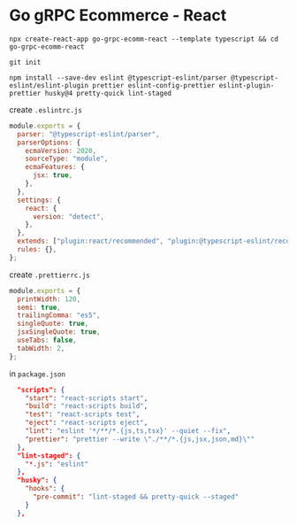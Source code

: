 # Go gRPC Ecommerce - React

`npx create-react-app go-grpc-ecomm-react --template typescript && cd go-grpc-ecomm-react`

`git init`

`npm install --save-dev eslint @typescript-eslint/parser @typescript-eslint/eslint-plugin prettier eslint-config-prettier eslint-plugin-prettier husky@4 pretty-quick lint-staged`

create `.eslintrc.js`

```js
module.exports = {
  parser: "@typescript-eslint/parser",
  parserOptions: {
    ecmaVersion: 2020,
    sourceType: "module",
    ecmaFeatures: {
      jsx: true,
    },
  },
  settings: {
    react: {
      version: "detect",
    },
  },
  extends: ["plugin:react/recommended", "plugin:@typescript-eslint/recommended", "plugin:prettier/recommended"],
  rules: {},
};
```

create `.prettierrc.js`

```js
module.exports = {
  printWidth: 120,
  semi: true,
  trailingComma: "es5",
  singleQuote: true,
  jsxSingleQuote: true,
  useTabs: false,
  tabWidth: 2,
};
```

in `package.json`

```json
  "scripts": {
    "start": "react-scripts start",
    "build": "react-scripts build",
    "test": "react-scripts test",
    "eject": "react-scripts eject",
    "lint": "eslint '*/**/*.{js,ts,tsx}' --quiet --fix",
    "prettier": "prettier --write \"./**/*.{js,jsx,json,md}\""
  },
  "lint-staged": {
    "*.js": "eslint"
  },
  "husky": {
    "hooks": {
      "pre-commit": "lint-staged && pretty-quick --staged"
    }
  },
```
